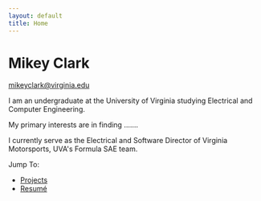 ```yaml
---
layout: default
title: Home
---
```


# Mikey Clark
mikeyclark@virginia.edu

I am an undergraduate at the University of Virginia studying Electrical and Computer Engineering. 

My primary interests are in finding .......

I currently serve as the Electrical and Software Director of Virginia Motorsports, UVA's Formula SAE team. 



Jump To:
- [Projects](projects.md)
- [Resumé](resume.md)